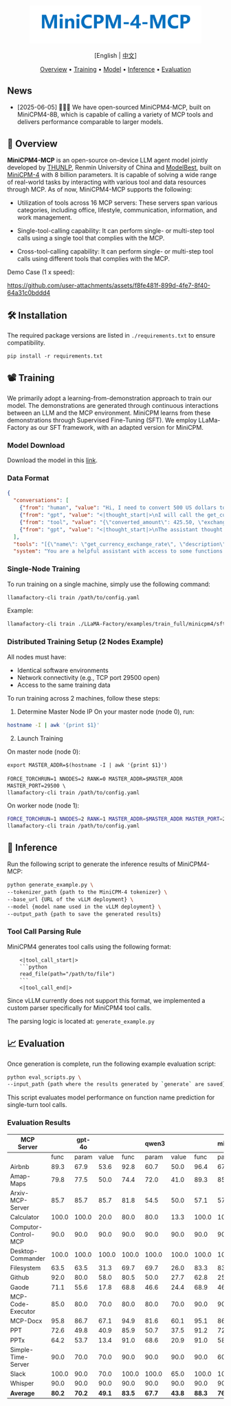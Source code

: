 <div align="center">
  <img src="./assets/logo.png" alt="MiniCPM-4-MCP Logo" width="400em"></img>
</div>

<p align="center">
    [English | <a href="README.md">中文</a>]
</p>

<p align="center">
  <a href="#-overview">Overview</a> •
  <a href="#%EF%B8%8F-training">Training</a> •
  <a href="https://huggingface.co/openbmb/MiniCPM4-MCP">Model</a> •
  <a href="#-inference">Inference</a> •
  <a href="#-evaluation">Evaluation</a>
</p>

## News
* [2025-06-05] 🚀🚀🚀 We have open-sourced MiniCPM4-MCP, built on MiniCPM4-8B, which is capable of calling a variety of MCP tools and delivers performance comparable to larger models.

## 🚩 Overview

**MiniCPM4-MCP** is an open-source on-device LLM agent model jointly developed by [THUNLP](https://nlp.csai.tsinghua.edu.cn), Renmin University of China and [ModelBest](https://modelbest.cn/en), built on [MiniCPM-4](https://huggingface.co/openbmb/MiniCPM4-8B) with 8 billion parameters. It is capable of solving a wide range of real-world tasks by interacting with various tool and data resources through MCP. As of now, MiniCPM4-MCP supports the following:

- Utilization of tools across 16 MCP servers: These servers span various categories, including office, lifestyle, communication, information, and work management.

- Single-tool-calling capability: It can perform single- or multi-step tool calls using a single tool that complies with the MCP.

- Cross-tool-calling capability: It can perform single- or multi-step tool calls using different tools that complies with the MCP.


Demo Case (1 x speed):


https://github.com/user-attachments/assets/f8fe481f-899d-4fe7-8f40-64a31c0bddd4




## 🛠️ Installation


The required package versions are listed in `./requirements.txt` to ensure compatibility.

```
pip install -r requirements.txt
```


## 📽️ Training

We primarily adopt a learning-from-demonstration approach to train our model. The demonstrations are generated through continuous interactions between an LLM and the MCP environment. MiniCPM learns from these demonstrations through Supervised Fine-Tuning (SFT). We employ LLaMa-Factory as our SFT framework, with an adapted version for MiniCPM.

### Model Download

Download the model in this [link](https://huggingface.co/openbmb/MiniCPM4-MCP).

### Data Format

```json
{
  "conversations": [
    {"from": "human", "value": "Hi, I need to convert 500 US dollars to Euros. Can you help me with that?"}, 
    {"from": "gpt", "value": "<|thought_start|>\nI will call the get_currency_exchange_rate function to convert 500 US dollars to Euros.\n<|thought_end|>\n<|tool_call_start|>\n```python\nget_currency_exchange_rate(from_currency=\"USD\",to_currency=\"EUR\",amount=500)\n```\n<|tool_call_end|>\n"}, 
    {"from": "tool", "value": "{\"converted_amount\": 425.50, \"exchange_rate\": 0.851}"}, 
    {"from": "gpt", "value": "<|thought_start|>\nThe assistant thought that the user asked for a currency conversion, which is a task that can be handled by the 'get_currency_exchange_rate' function, and the assistant has received the necessary parameters to execute this function.\n<|thought_end|>\nSure, 500 US dollars will convert to approximately 425.50 Euros. The current exchange rate is 0.851."}
  ], 
  "tools": "[{\"name\": \"get_currency_exchange_rate\", \"description\": \"Get the exchange rate between two currencies\", \"parameters\": {\"type\": \"object\", \"properties\": {\"from_currency\": {\"type\": \"string\", \"description\": \"The currency to convert from\"}, \"to_currency\": {\"type\": \"string\", \"description\": \"The currency to convert to\"}, \"amount\": {\"type\": \"number\", \"description\": \"The amount to convert\"}}, \"required\": [\"from_currency\", \"to_currency\", \"amount\"]}}, {\"name\": \"generate_random_password\", \"description\": \"Generate a random password with specified requirements\", \"parameters\": {\"type\": \"object\", \"properties\": {\"length\": {\"type\": \"integer\", \"description\": \"The length of the password\"}, \"include_numbers\": {\"type\": \"boolean\", \"description\": \"Include numbers in the password\"}, \"include_symbols\": {\"type\": \"boolean\", \"description\": \"Include symbols in the password\"}}, \"required\": [\"length\"]}}]", 
  "system": "You are a helpful assistant with access to some functions. Use them if required."}
```

### Single-Node Training
To run training on a single machine, simply use the following command:
```bash
llamafactory-cli train /path/to/config.yaml
```
Example:
```bash
llamafactory-cli train ./LLaMA-Factory/examples/train_full/minicpm4/sft.yaml
```


### Distributed Training Setup (2 Nodes Example)

All nodes must have:
  - Identical software environments
  - Network connectivity (e.g., TCP port 29500 open)
  - Access to the same training data

To run training across 2 machines, follow these steps:

1. Determine Master Node IP
On your master node (node 0), run:
```bash
hostname -I | awk '{print $1}'
```

2. Launch Training

On master node (node 0):
```
export MASTER_ADDR=$(hostname -I | awk '{print $1}')

FORCE_TORCHRUN=1 NNODES=2 RANK=0 MASTER_ADDR=$MASTER_ADDR MASTER_PORT=29500 \
llamafactory-cli train /path/to/config.yaml
```

On worker node (node 1):
```bash
FORCE_TORCHRUN=1 NNODES=2 RANK=1 MASTER_ADDR=$MASTER_ADDR MASTER_PORT=29500 \
llamafactory-cli train /path/to/config.yaml
```


## 📖 Inference
Run the following script to generate the inference results of MiniCPM4-MCP:
```bash
python generate_example.py \
--tokenizer_path {path to the MiniCPM-4 tokenizer} \
--base_url {URL of the vLLM deployment} \
--model {model name used in the vLLM deployment} \
--output_path {path to save the generated results}
```


### Tool Call Parsing Rule

MiniCPM4 generates tool calls using the following format:

```
    <|tool_call_start|>
    ```python
    read_file(path="/path/to/file")
    ```
    <|tool_call_end|>
```

Since vLLM currently does not support this format, we implemented a custom parser specifically for MiniCPM4 tool calls.

The parsing logic is located at: `generate_example.py`


## 📈 Evaluation
Once generation is complete, run the following example evaluation script:
```bash
python eval_scripts.py \
--input_path {path where the results generated by `generate` are saved}
```
This script evaluates model performance on function name prediction for single-turn tool calls.



### Evaluation Results

| MCP Server                  |          | gpt-4o             |              |          | qwen3             |              |      |      minicpm4         |              |
|-----------------------|----------------|--------------|--------------|---------------|--------------|--------------|----------------|--------------|--------------|
|                       | func           | param        | value        | func          | param        | value        | func           | param        | value        |
| Airbnb                | 89.3           | 67.9         | 53.6         | 92.8          | 60.7         | 50.0         | 96.4           | 67.9         | 50.0         |
| Amap-Maps             | 79.8           | 77.5         | 50.0         | 74.4          | 72.0         | 41.0         | 89.3           | 85.7         | 39.9         |
| Arxiv-MCP-Server      | 85.7           | 85.7         | 85.7         | 81.8          | 54.5         | 50.0         | 57.1           | 57.1         | 52.4         |
| Calculator            | 100.0          | 100.0        | 20.0         | 80.0          | 80.0         | 13.3         | 100.0          | 100.0        | 6.67         |
| Computor-Control-MCP  | 90.0           | 90.0         | 90.0         | 90.0          | 90.0         | 90.0         | 90.0           | 90.0         | 86.7         |
| Desktop-Commander     | 100.0          | 100.0        | 100.0        | 100.0         | 100.0        | 100.0        | 100.0          | 100.0        | 100.0        |
| Filesystem            | 63.5           | 63.5         | 31.3         | 69.7          | 69.7         | 26.0         | 83.3           | 83.3         | 42.7         |
|Github | 92.0 | 80.0 | 58.0 | 80.5 | 50.0 | 27.7 | 62.8 | 25.7 | 17.1 |
| Gaode                 | 71.1           | 55.6         | 17.8         | 68.8          | 46.6         | 24.4         | 68.9           | 46.7         | 15.6         |
| MCP-Code-Executor     | 85.0           | 80.0         | 70.0         | 80.0          | 80.0         | 70.0         | 90.0           | 90.0         | 65.0         |
| MCP-Docx              | 95.8           | 86.7         | 67.1         | 94.9          | 81.6         | 60.1         | 95.1           | 86.6         | 76.1         |
| PPT                   | 72.6           | 49.8         | 40.9         | 85.9          | 50.7         | 37.5         | 91.2           | 72.1         | 56.7         |
| PPTx                  | 64.2           | 53.7         | 13.4         | 91.0          | 68.6         | 20.9         | 91.0           | 58.2         | 26.9         |
| Simple-Time-Server    | 90.0           | 70.0         | 70.0         | 90.0          | 90.0         | 90.0         | 90.0           | 60.0         | 60.0         |
| Slack                 | 100.0          | 90.0         | 70.0         | 100.0         | 100.0        | 65.0         | 100.0          | 100.0        | 100.0        |
| Whisper               | 90.0           | 90.0         | 90.0         | 90.0          | 90.0         | 90.0         | 90.0           | 90.0         | 30.0         |
| **Average**              | **80.2**       | **70.2**     | **49.1**     | **83.5**      | **67.7**     | **43.8**     | **88.3**       | **76.1**     | **51.2**     |

